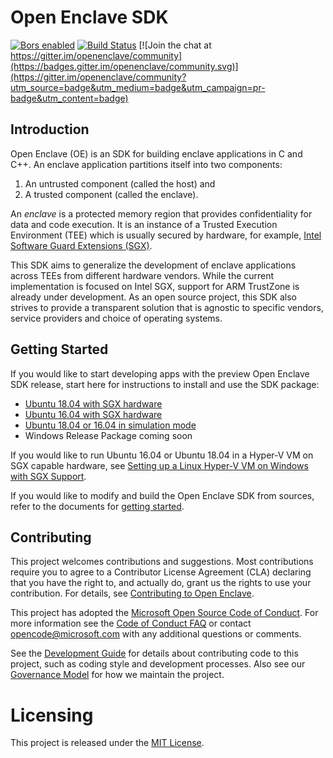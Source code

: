 Open Enclave SDK
================

[![Bors enabled](https://bors.tech/images/badge_small.svg)](https://oe-bors.westus2.cloudapp.azure.com/repositories/12) [![Build Status](https://oe-jenkins.eastus.cloudapp.azure.com/buildStatus/icon?job=OpenEnclave-nightly_packages)](https://oe-jenkins.eastus.cloudapp.azure.com/job/OpenEnclave-nightly_packages/) [![Join the chat at https://gitter.im/openenclave/community](https://badges.gitter.im/openenclave/community.svg)](https://gitter.im/openenclave/community?utm_source=badge&utm_medium=badge&utm_campaign=pr-badge&utm_content=badge)

Introduction
------------

Open Enclave (OE) is an SDK for building enclave applications in C and C++. An
enclave application partitions itself into two components:
1. An untrusted component (called the host) and
2. A trusted component (called the enclave).

An _enclave_ is a protected memory region that provides confidentiality for data
and code execution. It is an instance of a Trusted Execution Environment (TEE)
which is usually secured by hardware, for example,
[Intel Software Guard Extensions (SGX)](https://software.intel.com/en-us/sgx).

This SDK aims to generalize the development of enclave applications across TEEs
from different hardware vendors. While the current implementation is focused on
Intel SGX, support for ARM TrustZone is already under development. As an open
source project, this SDK also strives to provide a transparent solution that is
agnostic to specific vendors, service providers and choice of operating systems.

Getting Started
---------------

If you would like to start developing apps with the preview Open Enclave SDK
release, start here for instructions to install and use the SDK package:

- [Ubuntu 18.04 with SGX hardware](docs/GettingStartedDocs/install_oe_sdk-Ubuntu_18.04.md)
- [Ubuntu 16.04 with SGX hardware](docs/GettingStartedDocs/install_oe_sdk-Ubuntu_16.04.md)
- [Ubuntu 18.04 or 16.04 in simulation mode](docs/GettingStartedDocs/install_oe_sdk-Simulation.md)
- Windows Release Package coming soon

If you would like to run Ubuntu 16.04 or Ubuntu 18.04 in a Hyper-V VM on SGX
capable hardware, see
[Setting up a Linux Hyper-V VM on Windows with SGX Support](docs/GettingStartedDocs/HyperVLinuxVMSetup.md).

If you would like to modify and build the Open Enclave SDK from sources, refer
to the documents for [getting started](docs/GettingStartedDocs/Contributors/building_oe_sdk.md).

Contributing
------------

This project welcomes contributions and suggestions. Most contributions require
you to agree to a Contributor License Agreement (CLA) declaring that you have
the right to, and actually do, grant us the rights to use your contribution. For
details, see [Contributing to Open Enclave](docs/Contributing.md).

This project has adopted the
[Microsoft Open Source Code of Conduct](https://opensource.microsoft.com/codeofconduct/).
For more information see the
[Code of Conduct FAQ](https://opensource.microsoft.com/codeofconduct/faq/)
or contact [opencode@microsoft.com](mailto:opencode@microsoft.com) with any
additional questions or comments.

See the [Development Guide](docs/DevelopmentGuide.md) for details about
contributing code to this project, such as coding style and development
processes. Also see our [Governance Model](docs/Governance.md) for how we
maintain the project.

Licensing
=========

This project is released under the
[MIT License](https://github.com/openenclave/openenclave/blob/master/LICENSE).
